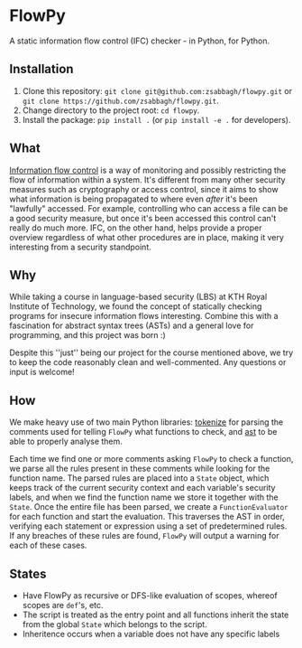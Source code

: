 # FlowPy
A static information flow control (IFC) checker - in Python, for Python.

## Installation
1. Clone this repository: `git clone git@github.com:zsabbagh/flowpy.git` or `git clone https://github.com/zsabbagh/flowpy.git`.
2. Change directory to the project root: `cd flowpy`.
3. Install the package: `pip install .` (or `pip install -e .` for developers).

## What
[Information flow control](https://en.wikipedia.org/wiki/Information_flow_(information_theory)) is a way of monitoring and possibly restricting the flow of information within a system. It's different from many other security measures such as cryptography or access control, since it aims to show what information is being propagated to where even *after* it's been "lawfully" accessed. For example, controlling who can access a file can be a good security measure, but once it's been accessed this control can't really do much more. IFC, on the other hand, helps provide a proper overview regardless of what other procedures are in place, making it very interesting from a security standpoint.

## Why
While taking a course in language-based security (LBS) at KTH Royal Institute of Technology, we found the concept of statically checking programs for insecure information flows interesting. Combine this with a fascination for abstract syntax trees (ASTs) and a general love for programming, and this project was born :)

Despite this ''just'' being our project for the course mentioned above, we try to keep the code reasonably clean and well-commented. Any questions or input is welcome!

## How
We make heavy use of two main Python libraries: [tokenize](https://docs.python.org/3/library/tokenize.html) for parsing the comments used for telling `FlowPy` what functions to check, and [ast](https://docs.python.org/3/library/ast.html) to be able to properly analyse them.

Each time we find one or more comments asking `FlowPy` to check a function, we parse all the rules present in these comments while looking for the function name. The parsed rules are placed into a `State` object, which keeps track of the current security context and each variable's security labels, and when we find the function name we store it together with the `State`. Once the entire file has been parsed, we create a `FunctionEvaluator` for each function and start the evaluation. This traverses the AST in order, verifying each statement or expression using a set of predetermined rules. If any breaches of these rules are found, `FlowPy` will output a warning for each of these cases.

## States

- Have FlowPy as recursive or DFS-like evaluation of scopes, whereof scopes are `def`'s, etc.
- The script is treated as the entry point and all functions inherit the state from the
global `State` which belongs to the script.
- Inheritence occurs when a variable does not have any specific labels
